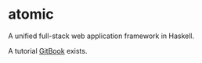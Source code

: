 # atomic
A unified full-stack web application framework in Haskell.

A tutorial [GitBook](https://grumply.gitbooks.io/atomic-tutorial/content/) exists.
